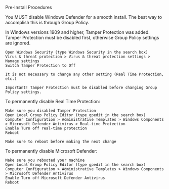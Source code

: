 Pre-Install Procedures

You MUST disable Windows Defender for a smooth install. The best way to accomplish this is through Group Policy.

In Windows versions 1909 and higher, Tamper Protection was added. Tamper Protection must be disabled first, otherwise Group Policy settings are ignored.

    Open Windows Security (type Windows Security in the search box)
    Virus & threat protection > Virus & threat protection settings > Manage settings
    Switch Tamper Protection to Off

    It is not necessary to change any other setting (Real Time Protection, etc.)

    Important! Tamper Protection must be disabled before changing Group Policy settings.

To permanently disable Real Time Protection:

    Make sure you disabled Tamper Protection
    Open Local Group Policy Editor (type gpedit in the search box)
    Computer Configuration > Administrative Templates > Windows Components > Microsoft Defender Antivirus > Real-time Protection
    Enable Turn off real-time protection
    Reboot

    Make sure to reboot before making the next change

To permanently disable Microsoft Defender:

    Make sure you rebooted your machine
    Open Local Group Policy Editor (type gpedit in the search box)
    Computer Configuration > Administrative Templates > Windows Components > Microsoft Defender Antivirus
    Enable Turn off Microsoft Defender Antivirus
    Reboot
